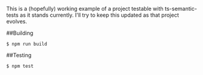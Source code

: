 This is a (hopefully) working example of a project testable with ts-semantic-tests as it stands currently. I'll try to keep this updated as that project evolves.

##Building

```
$ npm run build
```

##Testing
```
$ npm test
```